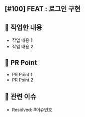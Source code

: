 ## [#100] FEAT : 로그인 구현

## 🌱 작업한 내용

- 작업 내용 1
- 작업 내용 2

## 🌱 PR Point

- PR Point 1
- PR Point 2

## 📮 관련 이슈

- Resolved: #이슈번호
